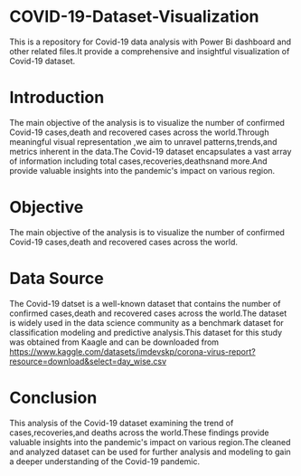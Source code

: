 # COVID-19-Dataset-Visualization
 This is a repository for Covid-19 data analysis with Power Bi dashboard and other related files.It provide a comprehensive and insightful visualization of Covid-19 dataset.

# Introduction

The main objective of the analysis is to visualize the number of confirmed Covid-19 cases,death and recovered cases across the world.Through meaningful visual representation ,we aim to unravel patterns,trends,and metrics inherent in the data.The Covid-19 dataset encapsulates a vast array of information including total cases,recoveries,deathsnand more.And provide valuable insights into the pandemic's impact on various region.

# Objective

The main objective of the analysis is to visualize the number of confirmed Covid-19 cases,death and recovered cases across the world.

# Data Source

The Covid-19 datset is a well-known dataset that contains the number of confirmed cases,death and recovered cases across the world.The dataset is widely used in the data science community as a benchmark dataset for classification modeling and predictive analysis.This dataset for this study was obtained from Kaagle and can be downloaded from https://www.kaggle.com/datasets/imdevskp/corona-virus-report?resource=download&select=day_wise.csv

# Conclusion

This analysis of the Covid-19 dataset examining the trend of cases,recoveries,and deaths across the world.These findings provide valuable insights into the pandemic's impact on various region.The cleaned and analyzed dataset can be used for further analysis and modeling to gain a deeper understanding of the Covid-19 pandemic.

